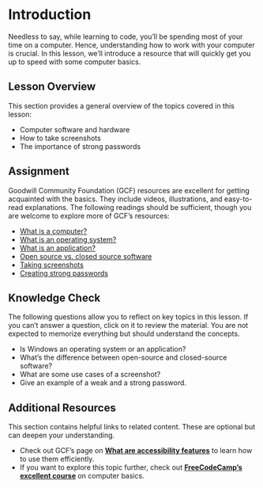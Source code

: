 # Introduction  

Needless to say, while learning to code, you’ll be spending most of your time on a computer. Hence, understanding how to work with your computer is crucial. In this lesson, we’ll introduce a resource that will quickly get you up to speed with some computer basics.  

## Lesson Overview  

This section provides a general overview of the topics covered in this lesson:  

- Computer software and hardware  
- How to take screenshots  
- The importance of strong passwords  

## Assignment  

Goodwill Community Foundation (GCF) resources are excellent for getting acquainted with the basics. They include videos, illustrations, and easy-to-read explanations. The following readings should be sufficient, though you are welcome to explore more of GCF’s resources:  

- [What is a computer?](#)  
- [What is an operating system?](#)  
- [What is an application?](#)  
- [Open source vs. closed source software](#)  
- [Taking screenshots](#)  
- [Creating strong passwords](#)  

## Knowledge Check  

The following questions allow you to reflect on key topics in this lesson. If you can’t answer a question, click on it to review the material. You are not expected to memorize everything but should understand the concepts.  

- Is Windows an operating system or an application?  
- What’s the difference between open-source and closed-source software?  
- What are some use cases of a screenshot?  
- Give an example of a weak and a strong password.  

## Additional Resources  

This section contains helpful links to related content. These are optional but can deepen your understanding.  

- Check out GCF’s page on **[What are accessibility features](#)** to learn how to use them efficiently.  
- If you want to explore this topic further, check out **[FreeCodeCamp’s excellent course](#)** on computer basics.  
